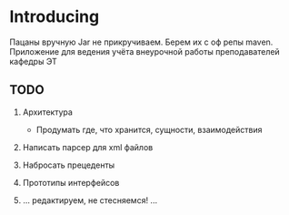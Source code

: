 # Introducing
Пацаны вручную Jar не прикручиваем. Берем их с оф репы maven. 
Приложение для ведения учёта внеурочной работы преподавателей кафедры ЭТ

## TODO

1. Архитектура
	
	- Продумать где, что хранится, сущности, взаимодействия

2. Написать парсер для xml файлов

3. Набросать прецеденты

4. Прототипы интерфейсов

5. ... редактируем, не стесняемся! ...
